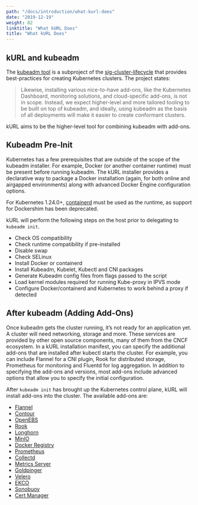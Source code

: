```yaml
---
path: "/docs/introduction/what-kurl-does"
date: "2019-12-19"
weight: 02
linktitle: "What kURL Does"
title: "What kURL Does"
---
```

## kURL and kubeadm
The [kubeadm tool](https://kubernetes.io/docs/reference/setup-tools/kubeadm/kubeadm/) is a subproject of the [sig-cluster-lifecycle](https://github.com/kubernetes/community/tree/master/sig-cluster-lifecycle) that provides best-practices for creating Kubernetes clusters. The project states:

> Likewise, installing various nice-to-have add-ons, like the Kubernetes Dashboard, monitoring solutions, and cloud-specific add-ons, is not in scope. Instead, we expect higher-level and more tailored tooling to be built on top of kubeadm, and ideally, using kubeadm as the basis of all deployments will make it easier to create conformant clusters.

kURL aims to be the higher-level tool for combining kubeadm with add-ons.

## Kubeadm Pre-Init
Kubernetes has a few prerequisites that are outside of the scope of the kubeadm installer. For example, Docker (or another container runtime) must be present before running kubeadm. The kURL installer provides a declarative way to package a Docker installation (again, for both online and airgapped environments) along with advanced Docker Engine configuration options.

For Kubernetes 1.24.0+, [containerd](https://kurl.sh/docs/add-ons/containerd) must be used as the runtime, as support for Dockershim has been deprecated. 

kURL will perform the following steps on the host prior to delegating to `kubeadm init`.

* Check OS compatibility
* Check runtime compatibility if pre-installed
* Disable swap
* Check SELinux
* Install Docker or containerd
* Install Kubeadm, Kubelet, Kubectl and CNI packages
* Generate Kubeadm config files from flags passed to the script
* Load kernel modules required for running Kube-proxy in IPVS mode
* Configure Docker/containerd and Kubernetes to work behind a proxy if detected

## After kubeadm (Adding Add-Ons)
Once kubeadm gets the cluster running, it’s not ready for an application yet. A cluster will need networking, storage and more. These services are provided by other open source components, many of them from the CNCF ecosystem. In a kURL installation manifest, you can specify the additional add-ons that are installed after kubectl starts the cluster. For example, you can include Flannel for a CNI plugin, Rook for distributed storage, Prometheus for monitoring and Fluentd for log aggregation. In addition to specifying the add-ons and versions, most add-ons include advanced options that allow you to specify the initial configuration.

After `kubeadm init` has brought up the Kubernetes control plane, kURL will install add-ons into the cluster.
The available add-ons are:

* [Flannel](https://github.com/flannel-io/flannel/releases)
* [Contour](https://projectcontour.io/)
* [OpenEBS](https://openebs.io/)
* [Rook](https://rook.io/)
* [Longhorn](https://github.com/longhorn/longhorn/releases)
* [MinIO](https://github.com/minio/minio)
* [Docker Registry](https://docs.docker.com/registry/)
* [Prometheus](https://prometheus.io/)
* [Collectd](https://github.com/collectd/collectd)
* [Metrics Server](https://github.com/kubernetes-sigs/metrics-server)
* [Goldpinger](https://github.com/bloomberg/goldpinger)
* [Velero](https://velero.io/)
* [EKCO](https://github.com/replicatedhq/ekco)
* [Sonobuoy](https://github.com/vmware-tanzu/sonobuoy/releases)
* [Cert Manager](https://github.com/cert-manager/cert-manager)
